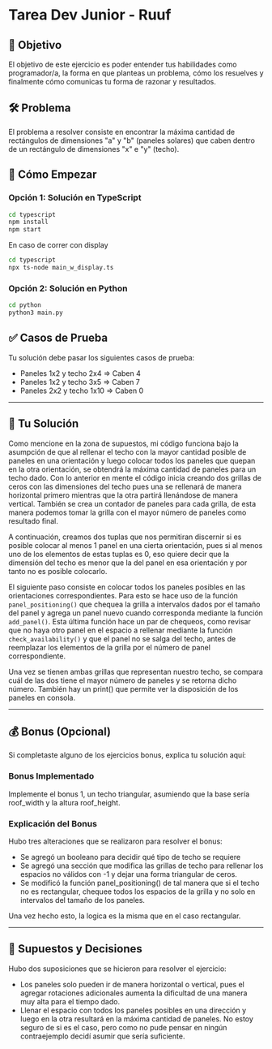 # Tarea Dev Junior - Ruuf

## 🎯 Objetivo

El objetivo de este ejercicio es poder entender tus habilidades como programador/a, la forma en que planteas un problema, cómo los resuelves y finalmente cómo comunicas tu forma de razonar y resultados.

## 🛠️ Problema

El problema a resolver consiste en encontrar la máxima cantidad de rectángulos de dimensiones "a" y "b" (paneles solares) que caben dentro de un rectángulo de dimensiones "x" e "y" (techo).

## 🚀 Cómo Empezar

### Opción 1: Solución en TypeScript
```bash
cd typescript
npm install
npm start
```

En caso de correr con display
```bash
cd typescript
npx ts-node main_w_display.ts
```

### Opción 2: Solución en Python
```bash
cd python
python3 main.py
```

## ✅ Casos de Prueba

Tu solución debe pasar los siguientes casos de prueba:
- Paneles 1x2 y techo 2x4 ⇒ Caben 4
- Paneles 1x2 y techo 3x5 ⇒ Caben 7
- Paneles 2x2 y techo 1x10 ⇒ Caben 0

---

## 📝 Tu Solución

Como mencione en la zona de supuestos, mi código funciona bajo la asumpción de que al rellenar el techo con la mayor cantidad posible de paneles en una orientación y luego colocar todos los paneles que quepan en la otra orientación, se obtendrá la máxima cantidad de paneles para un techo dado. Con lo anterior en mente el código inicia creando dos grillas de ceros con las dimensiones del techo pues una se rellenará de manera horizontal primero mientras que la otra partirá llenándose de manera vertical. También se crea un contador de paneles para cada grilla, de esta manera podemos tomar la grilla con el mayor número de paneles como resultado final.

A continuación, creamos dos tuplas que nos permitiran discernir si es posible colocar al menos 1 panel en una cierta orientación, pues si al menos uno de los elementos de estas tuplas es 0, eso quiere decir que la dimensión del techo es menor que la del panel en esa orientación y por tanto no es posible colocarlo.

El siguiente paso consiste en colocar todos los paneles posibles en las orientaciones correspondientes. Para esto se hace uso de la función `panel_positioning()` que chequea la grilla a intervalos dados por el tamaño del panel y agrega un panel nuevo cuando corresponda mediante la función `add_panel()`. Esta última función hace un par de chequeos, como revisar que no haya otro panel en el espacio a rellenar mediante la función `check_availability()` y que el panel no se salga del techo, antes de reemplazar los elementos de la grilla por el número de panel correspondiente.

Una vez se tienen ambas grillas que representan nuestro techo, se compara cuál de las dos tiene el mayor número de paneles y se retorna dicho número. También hay un print() que permite ver la disposición de los paneles en consola.

---

## 💰 Bonus (Opcional)

Si completaste alguno de los ejercicios bonus, explica tu solución aquí:

### Bonus Implementado

Implemente el bonus 1, un techo triangular, asumiendo que la base sería roof_width y la altura roof_height.


### Explicación del Bonus

Hubo tres alteraciones que se realizaron para resolver el bonus:
- Se agregó un booleano para decidir qué tipo de techo se requiere
- Se agregó una sección que modifica las grillas de techo para rellenar los espacios no válidos con -1 y dejar una forma triangular de ceros.
- Se modificó la función panel_positioning() de tal manera que si el techo no es rectangular, chequee todos los espacios de la grilla y no solo en intervalos del tamaño de los paneles.

Una vez hecho esto, la logica es la misma que en el caso rectangular.


---

## 🤔 Supuestos y Decisiones

Hubo dos suposiciones que se hicieron para resolver el ejercicio:
- Los paneles solo pueden ir de manera horizontal o vertical, pues el agregar rotaciones adicionales aumenta la dificultad de una manera muy alta para el tiempo dado.
- Llenar el espacio con todos los paneles posibles en una dirección y luego en la otra resultará en la máxima cantidad de paneles. No estoy seguro de si es el caso, pero como no pude pensar en ningún contraejemplo decidí asumir que sería suficiente.


